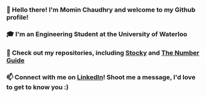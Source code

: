 ### 👋 Hello there! I'm Momin Chaudhry and welcome to my Github profile!
### 🎓 I'm an Engineering Student at the University of Waterloo
### 👀 Check out my repositories, including [Stocky](https://github.com/Momin-C/Stocky) and [The Number Guide](https://github.com/Momin-C/The-Number-Guide)
### 📫 Connect with me on [LinkedIn](https://www.linkedin.com/in/momin-chaudhry/)! Shoot me a message, I'd love to get to know you :)



<!--
**Momin-C/Momin-C** is a ✨ _special_ ✨ repository because its `README.md` (this file) appears on your GitHub profile.

Here are some ideas to get you started:

- 🔭 I’m currently working on ...
- 🌱 I’m currently learning ...
- 👯 I’m looking to collaborate on ...
- 🤔 I’m looking for help with ...
- 💬 Ask me about ...
- 📫 How to reach me: ...
- 😄 Pronouns: ...
- ⚡ Fun fact: ...
-->
